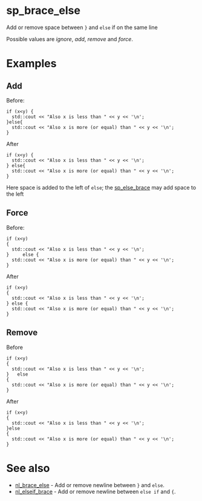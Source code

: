 # sp_brace_else

Add or remove space between `}` and `else` if on the same line

Possible values are _ignore_, _add_, _remove_ and _force_.

# Examples

## Add
Before:
```
if (x<y) {
  std::cout << "Also x is less than " << y << '\n';
}else{
  std::cout << "Also x is more (or equal) than " << y << '\n';
}
```
After
```
if (x<y) {
  std::cout << "Also x is less than " << y << '\n';
} else{
  std::cout << "Also x is more (or equal) than " << y << '\n';
}
```
Here space is added to the left of `else`; the [sp_else_brace](sp_else_brace.md) may add space to the left

## Force
Before:
```
if (x<y)
{
  std::cout << "Also x is less than " << y << '\n';
}     else {
  std::cout << "Also x is more (or equal) than " << y << '\n';
}
```
After
```
if (x<y)
{
  std::cout << "Also x is less than " << y << '\n';
} else {
  std::cout << "Also x is more (or equal) than " << y << '\n';
}
```

## Remove
Before
```
if (x<y)
{
  std::cout << "Also x is less than " << y << '\n';
}   else
{
  std::cout << "Also x is more (or equal) than " << y << '\n';
}
```

After
```
if (x<y)
{
  std::cout << "Also x is less than " << y << '\n';
}else
{
  std::cout << "Also x is more (or equal) than " << y << '\n';
}
```

# See also

* [nl_brace_else](../newline_options/nl_else_brace.md) - Add or remove newline between `}` and `else`.
* [nl_elseif_brace](../newline_options/nl_elseif_brace.md) - Add or remove newline between `else if` and `{`.
